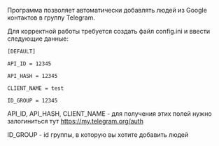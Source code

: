 Программа позволяет автоматически добавлять людей из Google контактов в группу Telegram.

Для корректной работы требуется создать файл config.ini и ввести следующие данные:

```
[DEFAULT]

API_ID = 12345

API_HASH = 12345

CLIENT_NAME = test

ID_GROUP = 12345
```


API_ID, API_HASH, CLIENT_NAME - для получения этих полей нужно залогиниться тут https://my.telegram.org/auth

ID_GROUP - id группы, в которую вы хотите добавить людей
